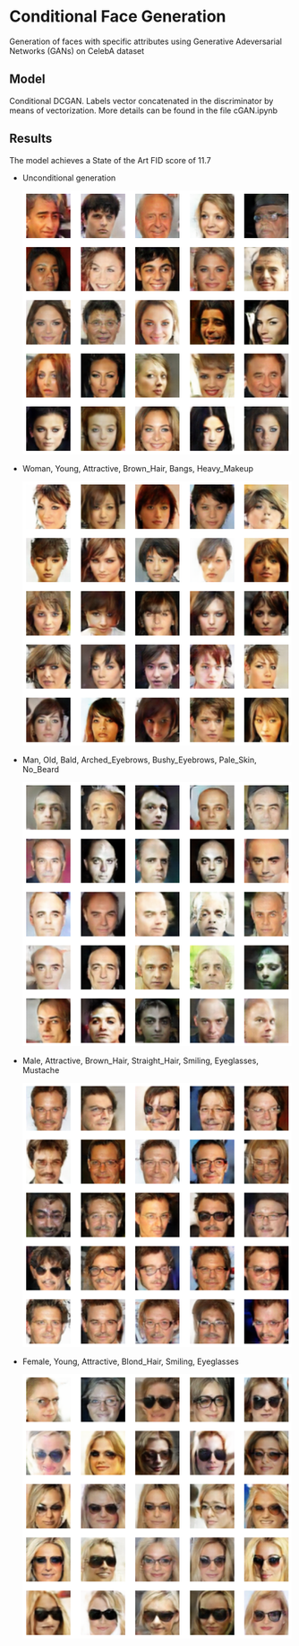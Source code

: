 # Conditional Face Generation

Generation of faces with specific attributes using Generative Adeversarial Networks (GANs) on CelebA dataset

## Model

Conditional DCGAN. 
Labels vector concatenated in the discriminator by means of vectorization. 
More details can be found in the file cGAN.ipynb

## Results 

The model achieves a State of the Art FID score of 11.7

  - Unconditional generation
  
    ![Alt text](https://github.com/marcellosicbaldi/Conditional-Face-Generation/blob/main/images/FID_11.png)
    
  - Woman, Young, Attractive, Brown_Hair, Bangs, Heavy_Makeup
   
    ![Alt text](https://github.com/marcellosicbaldi/Conditional-Face-Generation/blob/main/images/bangs.png)

  - Man, Old, Bald, Arched_Eyebrows, Bushy_Eyebrows, Pale_Skin, No_Beard
  
    ![Alt text](https://github.com/marcellosicbaldi/Conditional-Face-Generation/blob/main/images/bald.png)
    
  - Male, Attractive, Brown_Hair, Straight_Hair, Smiling, Eyeglasses, Mustache
    
    ![Alt text](https://github.com/marcellosicbaldi/Conditional-Face-Generation/blob/main/images/brownhair_glasses_mustache.png)
    
  - Female, Young, Attractive, Blond_Hair, Smiling, Eyeglasses
    
    ![Alt text](https://github.com/marcellosicbaldi/Conditional-Face-Generation/blob/main/images/blonde_eyeglasses.png)
